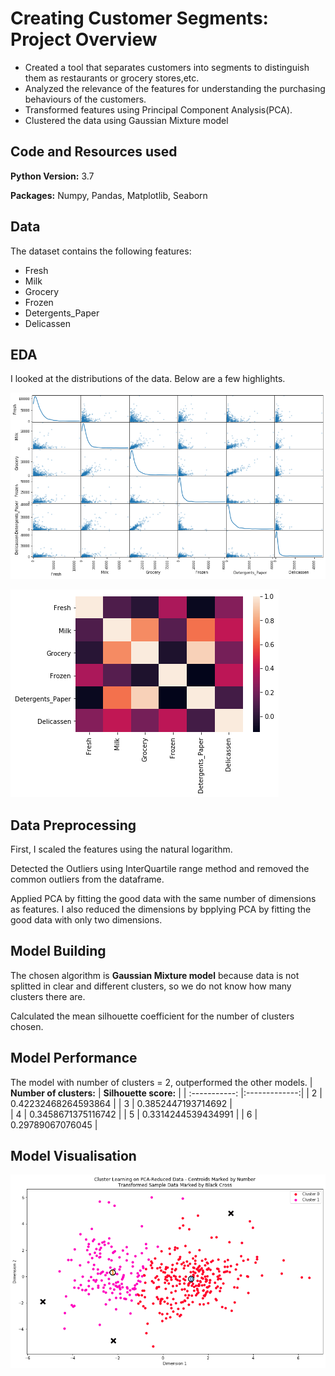 # Creating Customer Segments: Project Overview
* Created a tool that separates customers into segments to distinguish them as restaurants or grocery stores,etc.
* Analyzed the relevance of the features for understanding the purchasing behaviours of the customers.
* Transformed features using Principal Component Analysis(PCA).
* Clustered the data using Gaussian Mixture model

## Code and Resources used
**Python Version:** 3.7

**Packages:** Numpy, Pandas, Matplotlib, Seaborn

## Data
The dataset contains the following features:
* Fresh
* Milk
* Grocery
* Frozen
* Detergents_Paper
* Delicassen

## EDA
I looked at the distributions of the data. Below are a few highlights.

![alt text](https://github.com/sandeepan1999/Creating-Customer-Segments/blob/master/scatter_matrix.png "Scatter-matrix")

![alt text](https://github.com/sandeepan1999/Creating-Customer-Segments/blob/master/correlation%20matrix.png "Correlation Matrix")

## Data Preprocessing
First, I scaled the features using the natural logarithm.

Detected the Outliers using InterQuartile range method and removed the common outliers from the dataframe.

Applied PCA by fitting the good data with the same number of dimensions as features. I also reduced the dimensions by bpplying PCA by fitting the good data with only two dimensions.

## Model Building
The chosen algorithm is **Gaussian Mixture model** because data is not splitted in clear and different clusters, so we do not know how many clusters there are.

Calculated the mean silhouette coefficient for the number of clusters chosen.

## Model Performance
The model with number of clusters = 2, outperformed the other models.
| **Number of clusters:** | **Silhouette score:** |
| :-----------: |:-------------:|
| 2     | 0.42232468264593864  | 
| 3     | 0.3852447193714692   |   
| 4     |  0.3458671375116742  |
| 5     |  0.3314244539434991  |
| 6     |  0.29789067076045    |

## Model Visualisation

![alt text](https://github.com/sandeepan1999/Creating-Customer-Segments/blob/master/clustering.png "Clusters")

